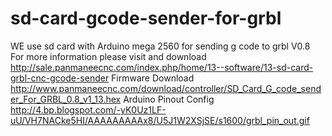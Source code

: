 sd-card-gcode-sender-for-grbl
=============================
WE use sd card with Arduino mega 2560 for sending g code to grbl V0.8
For more information please visit and download
http://sale.panmaneecnc.com/index.php/home/13--software/13-sd-card-grbl-cnc-gcode-sender
Firmware Download http://www.panmaneecnc.com/download/controller/SD_Card_G_code_sender_For_GRBL_0.8_v1_13.hex
Arduino Pinout Config http://4.bp.blogspot.com/-yK0Uz1LF-uU/VH7NACke5HI/AAAAAAAAAx8/U5J1W2XSjSE/s1600/grbl_pin_out.gif
